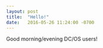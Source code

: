 ```yaml
---
layout: post
title:  "Hello!"
date:   2016-05-26 11:24:00 -0700
---
```



Good morning/evening DC/OS users!